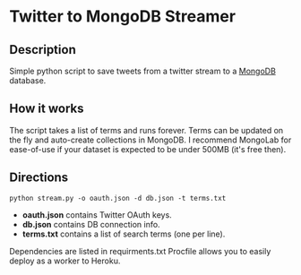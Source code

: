 # Twitter to MongoDB Streamer

## Description
Simple python script to save tweets from a twitter stream to a [MongoDB](http://www.mongodb.org/) database.

## How it works
The script takes a list of terms and runs forever. Terms can be updated on the fly and auto-create collections in MongoDB. I recommend MongoLab for ease-of-use if your dataset is expected to be under 500MB (it's free then).

## Directions
`python stream.py -o oauth.json -d db.json -t terms.txt`

*	**oauth.json** contains Twitter OAuth keys.
*	**db.json** contains DB connection info.
*	**terms.txt** contains a list of search terms (one per line).

Dependencies are listed in requirments.txt
Procfile allows you to easily deploy as a worker to Heroku.